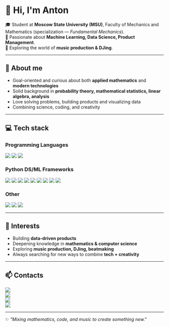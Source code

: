 # 👋 Hi, I'm Anton  

🎓 Student at **Moscow State University (MSU)**, Faculty of Mechanics and Mathematics (specialization — *Fundamental Mechanics*).  
🚀 Passionate about **Machine Learning, Data Science, Product Management**.  
🎵 Exploring the world of **music production & DJing**.  

---

## 🧠 About me
- Goal-oriented and curious about both **applied mathematics** and **modern technologies**  
- Solid background in **probability theory, mathematical statistics, linear algebra, analysis**  
- Love solving problems, building products and visualizing data  
- Combining science, coding, and creativity  

---

## 💻 Tech stack

### Programming Languages
![](https://img.shields.io/badge/C++-090909?logo=cplusplus&style=for-the-badge&logoColor=6997D3)
![](https://img.shields.io/badge/C-090909?logo=c&style=for-the-badge&logoColor=6997D3)
![](https://img.shields.io/badge/Python-090909?logo=python&style=for-the-badge&logoColor=F7CA3E)

### Python DS/ML Frameworks
![](https://img.shields.io/badge/pandas-150458?style=for-the-badge&logo=pandas&logoColor=white)
![](https://img.shields.io/badge/numpy-013243?style=for-the-badge&logo=numpy&logoColor=white)
![](https://img.shields.io/badge/matplotlib-11557c?style=for-the-badge&logo=plotly&logoColor=white)
![](https://img.shields.io/badge/seaborn-1a1a1a?style=for-the-badge&logo=python&logoColor=white)
![](https://img.shields.io/badge/scikit--learn-F7931E?style=for-the-badge&logo=scikitlearn&logoColor=white)
![](https://img.shields.io/badge/PyTorch-ee4c2c?style=for-the-badge&logo=pytorch&logoColor=white)
![](https://img.shields.io/badge/Streamlit-FF4B4B?style=for-the-badge&logo=streamlit&logoColor=white)
![](https://img.shields.io/badge/statsmodels-1a1a1a?style=for-the-badge&logo=python&logoColor=white)
![](https://img.shields.io/badge/SciPy-8CAAE6?style=for-the-badge&logo=scipy&logoColor=white)

### Other
![](https://img.shields.io/badge/Qt-41CD52?style=for-the-badge&logo=qt&logoColor=white)
![](https://img.shields.io/badge/Git-F05032?style=for-the-badge&logo=git&logoColor=white)
![](https://img.shields.io/badge/Linux-000000?style=for-the-badge&logo=linux&logoColor=white)

---

## 🎯 Interests
- Building **data-driven products**  
- Deepening knowledge in **mathematics & computer science**  
- Exploring **music production, DJing, beatmaking**  
- Always searching for new ways to combine **tech + creativity**  

---

## 📫 Contacts
[![](https://img.shields.io/badge/Telegram-2CA5E0?style=for-the-badge&logo=telegram&logoColor=white)](https://t.me/the_ancored)  
[![](https://img.shields.io/badge/VKONTAKTE-%232E87FB.svg?&style=for-the-badge&logo=vk&logoColor=white)](https://vk.com/the_ancored)  
[![](https://img.shields.io/badge/GitHub-100000?style=for-the-badge&logo=github&logoColor=white)](https://github.com/YOUR_USERNAME)  
[![](https://img.shields.io/badge/LinkedIn-0077b5?style=for-the-badge&logo=linkedin&logoColor=white)](https://linkedin.com/in/YOUR_PROFILE)  

---
✨ *"Mixing mathematics, code, and music to create something new."*  
